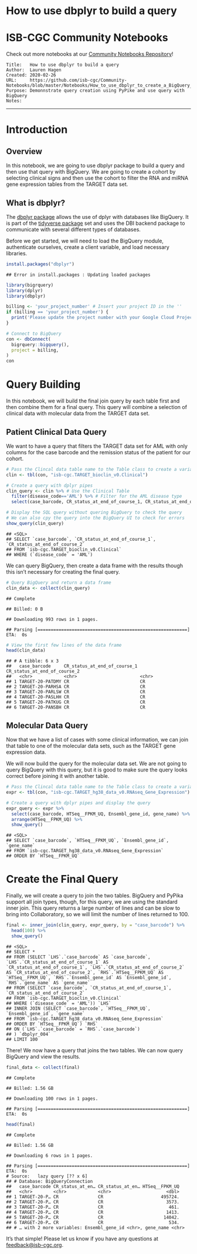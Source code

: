 How to use dbplyr to build a query
================

# ISB-CGC Community Notebooks

Check out more notebooks at our [Community Notebooks
Repository](https://github.com/isb-cgc/Community-Notebooks)\!

    Title:   How to use dbplyr to build a query
    Author:  Lauren Hagen
    Created: 2020-02-26
    URL:     https://github.com/isb-cgc/Community-Notebooks/blob/master/Notebooks/How_to_use_dbplyr_to_create_a_BigQuery_SQL_query.md
    Purpose: Demonnstrate query creation using PyPike and use query with BigQuery
    Notes: 

-----

# Introduction

## Overview

In this notebook, we are going to use dbplyr package to build a query
and then use that query with BigQuery. We are going to create a cohort
by selecting clinical signs and then use the cohort to filter the RNA
and miRNA gene expression tables from the TARGET data set.

## What is dbplyr?

The [dbplyr package](https://dbplyr.tidyverse.org/articles/dbplyr.html)
allows the use of dplyr with databases like BigQuery. It is part of the
[tidyverse package](https://www.tidyverse.org/) set and uses the DBI
backend package to communicate with several different types of
databases.

Before we get started, we will need to load the BigQuery module,
authenticate ourselves, create a client variable, and load necessary
libraries.

``` r
install.packages("dbplyr")
```

    ## Error in install.packages : Updating loaded packages

``` r
library(bigrquery)
library(dplyr)
library(dbplyr)
```

``` r
billing <- 'your_project_number' # Insert your project ID in the ''
if (billing == 'your_project_number') {
  print('Please update the project number with your Google Cloud Project')
}
```

``` r
# Connect to BigQuery
con <- dbConnect(
  bigrquery::bigquery(),
  project = billing,
)
con
```

# Query Building

In this notebook, we will build the final join query by each table first
and then combine them for a final query. This query will combine a
selection of clinical data with molecular data from the TARGET data set.

## Patient Clinical Data Query

We want to have a query that filters the TARGET data set for AML with
only columns for the case barcode and the remission status of the
patient for our
cohort.

``` r
# Pass the Clincal data table name to the Table class to create a variable
clin <- tbl(con, "isb-cgc.TARGET_bioclin_v0.Clinical")
```

``` r
# Create a query with dplyr pipes
clin_query <- clin %>% # Use the Clinical Table
  filter(disease_code=='AML') %>% # Filter for the AML disease type
  select(case_barcode, CR_status_at_end_of_course_1, CR_status_at_end_of_course_2) # Selected fields

# Display the SQL query without quering BigQuery to check the query
# We can also cpy the query into the BigQuery UI to check for errors
show_query(clin_query)
```

    ## <SQL>
    ## SELECT `case_barcode`, `CR_status_at_end_of_course_1`, `CR_status_at_end_of_course_2`
    ## FROM `isb-cgc.TARGET_bioclin_v0.Clinical`
    ## WHERE (`disease_code` = 'AML')

We can query BigQuery, then create a data frame with the results though
this isn’t necessary for creating the final query.

``` r
# Query BigQuery and return a data frame
clin_data <- collect(clin_query)
```

    ## Complete

    ## Billed: 0 B

    ## Downloading 993 rows in 1 pages.

``` 
## Parsing [=========================================================] ETA:  0s                                                                            
```

``` r
# View the first few lines of the data frame
head(clin_data)
```

    ## # A tibble: 6 x 3
    ##   case_barcode     CR_status_at_end_of_course_1 CR_status_at_end_of_course_2
    ##   <chr>            <chr>                        <chr>                       
    ## 1 TARGET-20-PATDMY CR                           CR                          
    ## 2 TARGET-20-PARHSA CR                           CR                          
    ## 3 TARGET-20-PARLSW CR                           CR                          
    ## 4 TARGET-20-PASLHH CR                           CR                          
    ## 5 TARGET-20-PATKUG CR                           CR                          
    ## 6 TARGET-20-PANSBH CR                           CR

## Molecular Data Query

Now that we have a list of cases with some clinical information, we can
join that table to one of the molecular data sets, such as the TARGET
gene expression data.

We will now build the query for the molecular data set. We are not going
to query BigQuery with this query, but it is good to make sure the query
looks correct before joining it with another
table.

``` r
# Pass the Clincal data table name to the Table class to create a variable
expr <- tbl(con, "isb-cgc.TARGET_hg38_data_v0.RNAseq_Gene_Expression")
```

``` r
# Create a query with dplyr pipes and display the query
expr_query <- expr %>%
  select(case_barcode, HTSeq__FPKM_UQ, Ensembl_gene_id, gene_name) %>%
  arrange(HTSeq__FPKM_UQ) %>%
  show_query()
```

    ## <SQL>
    ## SELECT `case_barcode`, `HTSeq__FPKM_UQ`, `Ensembl_gene_id`, `gene_name`
    ## FROM `isb-cgc.TARGET_hg38_data_v0.RNAseq_Gene_Expression`
    ## ORDER BY `HTSeq__FPKM_UQ`

# Create the Final Query

Finally, we will create a query to join the two tables. BigQuery and
PyPika support all join types, though, for this query, we are using the
standard inner join. This query returns a large number of lines and can
be slow to bring into Collaboratory, so we will limit the number of
lines returned to 100.

``` r
final <- inner_join(clin_query, expr_query, by = "case_barcode") %>%
  head(100) %>%
  show_query()
```

    ## <SQL>
    ## SELECT *
    ## FROM (SELECT `LHS`.`case_barcode` AS `case_barcode`, `LHS`.`CR_status_at_end_of_course_1` AS `CR_status_at_end_of_course_1`, `LHS`.`CR_status_at_end_of_course_2` AS `CR_status_at_end_of_course_2`, `RHS`.`HTSeq__FPKM_UQ` AS `HTSeq__FPKM_UQ`, `RHS`.`Ensembl_gene_id` AS `Ensembl_gene_id`, `RHS`.`gene_name` AS `gene_name`
    ## FROM (SELECT `case_barcode`, `CR_status_at_end_of_course_1`, `CR_status_at_end_of_course_2`
    ## FROM `isb-cgc.TARGET_bioclin_v0.Clinical`
    ## WHERE (`disease_code` = 'AML')) `LHS`
    ## INNER JOIN (SELECT `case_barcode`, `HTSeq__FPKM_UQ`, `Ensembl_gene_id`, `gene_name`
    ## FROM `isb-cgc.TARGET_hg38_data_v0.RNAseq_Gene_Expression`
    ## ORDER BY `HTSeq__FPKM_UQ`) `RHS`
    ## ON (`LHS`.`case_barcode` = `RHS`.`case_barcode`)
    ## ) `dbplyr_004`
    ## LIMIT 100

There\! We now have a query that joins the two tables. We can now query
BigQuery and view the
results.

``` r
final_data <- collect(final)
```

    ## Complete

    ## Billed: 1.56 GB

    ## Downloading 100 rows in 1 pages.

``` 
## Parsing [=========================================================] ETA:  0s                                                                            
```

``` r
head(final)
```

    ## Complete

    ## Billed: 1.56 GB

    ## Downloading 6 rows in 1 pages.

    ## Parsing [=========================================================] ETA:  0s                                                                            # Source:   lazy query [?? x 6]
    ## # Database: BigQueryConnection
    ##   case_barcode CR_status_at_en… CR_status_at_en… HTSeq__FPKM_UQ
    ##   <chr>        <chr>            <chr>                     <dbl>
    ## 1 TARGET-20-P… CR               CR                      495724.
    ## 2 TARGET-20-P… CR               CR                        3573.
    ## 3 TARGET-20-P… CR               CR                         461.
    ## 4 TARGET-20-P… CR               CR                        1413.
    ## 5 TARGET-20-P… CR               CR                       14042.
    ## 6 TARGET-20-P… CR               CR                         534.
    ## # … with 2 more variables: Ensembl_gene_id <chr>, gene_name <chr>

It’s that simple\! Please let us know if you have any questions at
<feedback@isb-cgc.org>.
